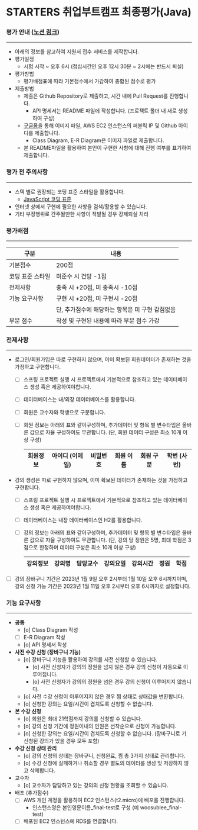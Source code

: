 # STARTERS 취업부트캠프 최종평가(Java)

### 평가 안내 ([노션 링크](https://www.notion.so/flearnerhq/STARTERS-Java-8b1d1e267df64ff6921e24f966e2ea0e))

---

- 아래의 정보를 참고하여 지원서 접수 서비스를 제작합니다.
- 평가일정
    - 시험 시작 ~ 오후 6시 (점심시간인 오후 12시 30분 ~ 2시에는 반드시 퇴실)
- 평가방법
    - 평가배점표에 따라 기본점수에서 가감하여 총합된 점수로 평가
- 제출방법
    - 제출은 Github Repository로 제출하고, 시간 내에 Pull Request를 진행합니다.
        - API 명세서는 README 파일에 작성합니다. (프로젝트 폴더 내 새로 생성하여 구성)
    - [구글폼](https://forms.gle/quAHq1QUvnHubZHw5)을 통해 이미지 파일, AWS EC2 인스턴스의 퍼블릭 IP 및 Github 아이디를 제출합니다.
        - Class Diagram, E-R Diagram은 이미지 파일로 제출합니다.
    - 본 README파일을 활용하여 본인이 구현한 사항에 대해 진행 여부를 표기하여 제출합니다.

### 평가 전 주의사항

---

- 스택 별로 권장되는 코딩 표준 스타일을 활용합니다.
    - [JavaScript 코딩 표준](https://www.notion.so/JavaScript-4931f74d49054eaa9a574a230946fecb)
- 인터넷 상에서 구현에 필요한 사항을 검색/활용할 수 있습니다.
- 기타 부정행위로 간주될만한 사항이 적발될 경우 강제퇴실 처리

### 평가배점

---

| 구분 | 내용 |
| --- | --- |
| 기본점수 | 200점 |
| 코딩 표준 스타일 | 미준수 시 건당 -1점 |
| 전제사항 | 충족 시 +20점, 미 충족시 -10점 |
| 기능 요구사항  | 구현 시 +20점, 미 구현시 -20점
| | 단, 추가점수에 해당하는 항목은 미 구현 감점없음 |
| 부분 점수 | 작성 및 구현된 내용에 따라 부분 점수 가감 |

### 전제사항

---

- 로그인/회원가입은 따로 구현하지 않으며, 이미 확보된 회원데이터가 존재하는 것을 가정하고 구현합니다.
    - [ ]  스프링 프로젝트 실행 시 프로젝트에서 기본적으로 참조하고 있는 데이터베이스 생성 혹은 제공하여야합니다.
    - [ ]  데이터베이스는 내/외장 데이터베이스를 활용합니다.
    - [ ]  회원은 교수자와 학생으로 구분합니다.
    - [ ]  회원 정보는 아래의 표와 같이구성하며, 추가데이터 및 항목 별 변수타입은 올바른 값으로 자율 구성하여도 무관합니다.
    (단, 회원 데이터 구성은 최소 10개 이상 구성)
        
        
        | 회원정보 | 아이디 (이메일) | 비밀번호 | 회원 이름 | 회원 구분 | 학번 (사번) |
        | --- | --- | --- | --- | --- | --- |
- 강의 생성은 따로 구현하지 않으며, 이미 확보된 데이터가 존재하는 것을 가정하고 구현합니다.
    - [ ]  스프링 프로젝트 실행 시 프로젝트에서 기본적으로 참조하고 있는 데이터베이스 생성 혹은 제공하여야합니다.
    - [ ]  데이터베이스는 내장 데이터베이스인 H2를 활용합니다.
    - [ ]  강의 정보는 아래의 표와 같이구성하며, 추가데이터 및 항목 별 변수타입은 올바른 값으로 자율 구성하여도 무관합니다.
    (단, 강의 당 정원은 5명, 최대 학점은 3점으로 한정하며 데이터 구성은 최소 10개 이상 구성)
        
        
        | 강의정보 | 강의명 | 담당교수 | 강의요일 | 강의시간 | 정원 | 학점 |
        | --- | --- | --- | --- | --- | --- | --- |
- [ ]  강의 장바구니 기간은 2023년 1월 9일 오후 2시부터 1월 10일 오후 6시까지이며,
강의 신청 가능 기간은 2023년 1월 11일 오후 2시부터 오후 6시까지로 설정합니다.

### 기능 요구사항

---

- **공통**
    - [o]  Class Diagram 작성
    - [ ]  E-R Diagram 작성
    - [o]  API 명세서 작성
- **사전 수강 신청 (장바구니 기능)**
    - [o]  장바구니 기능을 활용하여 강의를 사전 신청할 수 있습니다.
        - [o]  사전 신청자가 강의의 정원을 넘지 않은 경우 강의 신청이 자동으로 이루어집니다.
        - [o]  사전 신청자가 강의의 정원을 넘은 경우 강의 신청이 이루어지지 않습니다.
    - [o]  사전 수강 신청이 이루어지지 않은 경우 찜 상태로 상태값을 변환합니다.
    - [o]  신청한 강의는 요일/시간이 겹치도록 신청할 수 없습니다.
- **본 수강 신청**
    - [o]  회원은 최대 21학점까지 강의를 신청할 수 있습니다.
    - [o]  강의 신청 기간에 정원이내의 인원은 선착순으로 신청이 가능합니다.
    - [o]  신청한 강의는 요일/시간이 겹치도록 신청할 수 없습니다. (장바구니로 기 신청된 강의가 있을 경우 모두 포함)
- **수강 신청 상태 관리**
    - [o]  강의 신청의 상태는 장바구니, 신청완료, 찜 총 3가지 상태로 관리합니다.
    - [o]  수강 신청에 실패하거나 취소할 경우 별도의 데이터를 생성 및 저장하지 않고 삭제합니다.
- 교수자
    - [o]  교수자가 담당하고 있는 강의의 신청 현황을 조회할 수 있습니다.
- 배포 (추가점수)
    - [ ]  AWS 개인 계정을 활용하여 EC2 인스턴스(t2.micro)에 배포를 진행합니다.
        - 인스턴스명은 본인영문이름_final-test로 구성 (예 woosublee_final-test)
    - [ ]  배포된 EC2 인스턴스에 RDS를 연결합니다.
